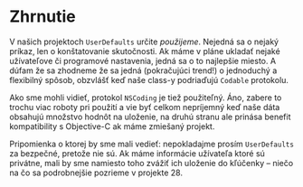 # Zhrnutie

V našich projektoch `UserDefaults` určite *použijeme*. Nejedná sa o nejaký príkaz, len o konštatovanie skutočnosti. Ak máme v pláne ukladať nejaké užívateľove či programové nastavenia, jedná sa o to najlepšie miesto. A dúfam že sa zhodneme že sa jedná (pokračujúci trend!) o jednoduchý a flexibilný spôsob, obzvlášť keď naše class-y podriaďujú `Codable` protokolu.

Ako sme mohli vidieť, protokol `NSCoding` je tiež použiteľný. Áno, zabere to trochu viac roboty pri použití a vie byť celkom nepríjemný keď naše dáta obsahujú množstvo hodnôt na uloženie, na druhú stranu ale prinása benefit kompatibility s Objective-C ak máme zmiešaný projekt.

Pripomienka o ktorej by sme mali vedieť: nepokladajme prosím `UserDefaults` za bezpečné, pretože nie sú. Ak máme informácie užívateľa ktoré sú privátne, mali by sme namiesto toho zvážiť ich uloženie do kľúčenky – niečo na čo sa podrobnejšie pozrieme v projekte 28.
